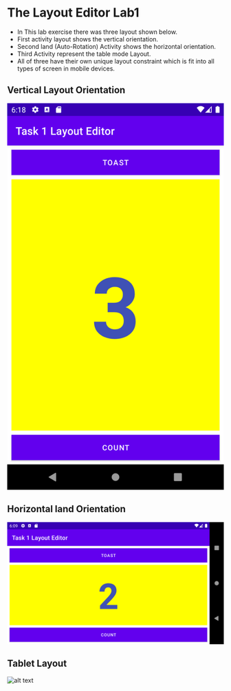 # The Layout Editor Lab1
- In This lab exercise there was three layout shown below.
- First activity layout shows the vertical orientation.
- Second land (Auto-Rotation) Activity shows the horizontal orientation.
- Third Activity represent the table mode Layout.
- All of three have their own unique layout constraint which is fit into all types of screen in mobile devices.

## Vertical Layout Orientation
![alt text](VO.png)

## Horizontal land Orientation
![alt text](Hmain.png)

## Tablet Layout
![alt text](image.jpg)